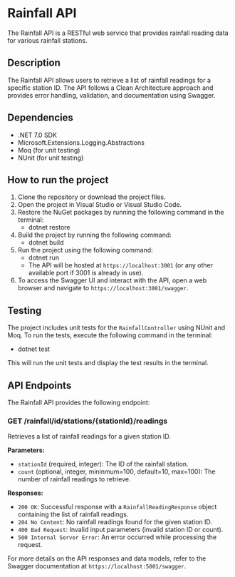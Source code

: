 # Rainfall API

The Rainfall API is a RESTful web service that provides rainfall reading data for various rainfall stations.

## Description

The Rainfall API allows users to retrieve a list of rainfall readings for a specific station ID. The API follows a Clean Architecture approach and provides error handling, validation, and documentation using Swagger.

## Dependencies

- .NET 7.0 SDK
- Microsoft.Extensions.Logging.Abstractions
- Moq (for unit testing)
- NUnit (for unit testing)

## How to run the project

1. Clone the repository or download the project files.
2. Open the project in Visual Studio or Visual Studio Code.
3. Restore the NuGet packages by running the following command in the terminal:
   - dotnet restore
4. Build the project by running the following command:
   - dotnet build
5. Run the project using the following command:
   - dotnet run
   - The API will be hosted at `https://localhost:3001` (or any other available port if 3001 is already in use).
6. To access the Swagger UI and interact with the API, open a web browser and navigate to `https://localhost:3001/swagger`.
   
## Testing

The project includes unit tests for the `RainfallController` using NUnit and Moq. To run the tests, execute the following command in the terminal:
- dotnet test

This will run the unit tests and display the test results in the terminal.

## API Endpoints

The Rainfall API provides the following endpoint:

### GET /rainfall/id/stations/{stationId}/readings

Retrieves a list of rainfall readings for a given station ID.

**Parameters:**

- `stationId` (required, integer): The ID of the rainfall station.
- `count` (optional, integer, mininmum=100, default=10, max=100): The number of rainfall readings to retrieve.

**Responses:**

- `200 OK`: Successful response with a `RainfallReadingResponse` object containing the list of rainfall readings.
- `204 No Content`: No rainfall readings found for the given station ID.
- `400 Bad Request`: Invalid input parameters (invalid station ID or count).
- `500 Internal Server Error`: An error occurred while processing the request.

For more details on the API responses and data models, refer to the Swagger documentation at `https://localhost:5001/swagger`.

